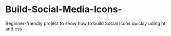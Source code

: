 # Build-Social-Media-Icons-
Beginner-friendly project to show how to build Social Icons quickly uding ht and css
